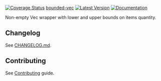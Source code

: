 [![Coverage Status](https://coveralls.io/repos/github/ergoplatform/bounded-vec/badge.svg)](https://coveralls.io/github/ergoplatform/bounded-vec)
[bounded-vec](https://github.com/ergoplatform/bounded-vec/tree/develop) [![Latest Version](https://img.shields.io/crates/v/bounded-vec.svg)](https://crates.io/crates/bounded-vec) [![Documentation](https://docs.rs/bounded-vec/badge.svg)](https://docs.rs/crate/bounded-vec)

Non-empty Vec wrapper with lower and upper bounds on items quantity.

## Changelog
See [CHANGELOG.md](CHANGELOG.md).

## Contributing
See [Contributing](CONTRIBUTING.md) guide.
